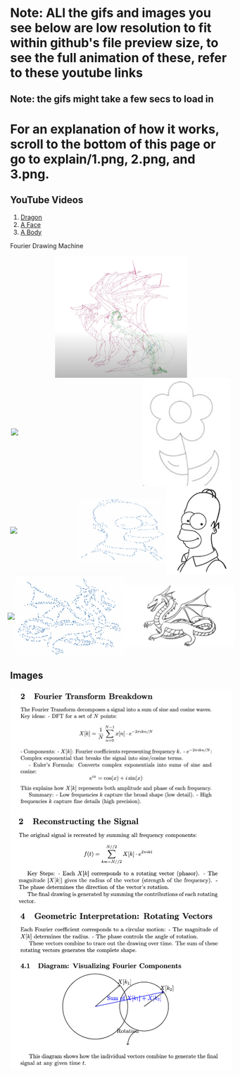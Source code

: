 # Note: ALl the gifs and images you see below are low resolution to fit within github's file preview size, to see the full animation of these, refer to these youtube links

## Note: the gifs might take a few secs to load in

# For an explanation of how it works, scroll to the bottom of this page or go to explain/1.png, 2.png, and 3.png.

## YouTube Videos

1. [Dragon](https://www.youtube.com/watch?v=8C18B097bbs)
2. [A Face](https://www.youtube.com/watch?v=FxWh0C7bTS4)
3. [A Body](https://www.youtube.com/watch?v=44Rb9387V88)

Fourier Drawing Machine

<div style="display: flex; justify-content: center; align-items: center; margin: 0; padding: 0;">
    <img src="images/chad.jpg" width="300" style="margin: 0; padding: 0;">
</div>

<div style="display: flex; justify-content: center; align-items: center; margin: 0; padding: 0;">
    <img src="images/output1.gif" width="300" style="margin: 0; padding: 0;">
    <img src="images/image1.jpg" width="200" style="margin: 0; padding: 0;">
</div>

<div style="display: flex; justify-content: center; align-items: center; margin: 0; padding: 0;">
    <img src="images/output2.gif" width="300" style="margin: 0; padding: 0;">
    <img src="images/point2.jpg" width="200" style="margin: 0; padding: 0;">
    <img src="images/image2.jpg" width="150" style="margin: 0; padding: 0;">
</div>

<div style="display: flex; justify-content: center; align-items: center; margin: 0; padding: 0;">
    <img src="images/output3.gif" width="300" style="margin: 0; padding: 0;">
    <img src="images/point3.jpg" width="250" style="margin: 0; padding: 0;">
    <img src="images/image3.jpg" width="250" style="margin: 0; padding: 0;">
</div>


## Images

![Explain 1](explain/1.png)
![Explain 2](explain/2.png)
![Explain 3](explain/3.png)




